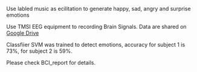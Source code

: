 Use labled music as ecilitation to generate happy, sad, angry and surprise emotions

Use TMSI EEG equipment to recording Brain Signals. Data are shared on [Google Drive](https://drive.google.com/file/d/1z0HF_eNkS6ml2BZHGSCIwEEESS1h-9V0/view?usp=sharing)

Classfiier SVM was trained to detect emotions, accuracy for subject 1 is 73%, for subject 2 is 59%.

Please check BCI_report for details. 
